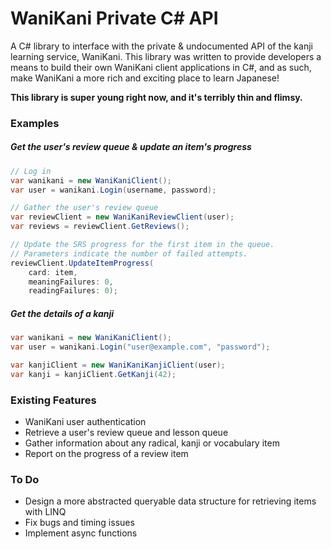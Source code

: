 # WaniKani Private C# API
A C# library to interface with the private &amp; undocumented API of the kanji learning service, WaniKani.
This library was written to provide developers a means to build their own WaniKani client applications in C#, and as such, make WaniKani
a more rich and exciting place to learn Japanese!

**This library is super young right now, and it's terribly thin and flimsy.**

### Examples
##### Get the user's review queue & update an item's progress
```csharp
// Log in
var wanikani = new WaniKaniClient();
var user = wanikani.Login(username, password);

// Gather the user's review queue
var reviewClient = new WaniKaniReviewClient(user);
var reviews = reviewClient.GetReviews();

// Update the SRS progress for the first item in the queue.
// Parameters indicate the number of failed attempts.
reviewClient.UpdateItemProgress(
    card: item, 
    meaningFailures: 0, 
    readingFailures: 0);
```
##### Get the details of a kanji
```csharp
var wanikani = new WaniKaniClient();
var user = wanikani.Login("user@example.com", "password");

var kanjiClient = new WaniKaniKanjiClient(user);
var kanji = kanjiClient.GetKanji(42);
```

### Existing Features
* WaniKani user authentication
* Retrieve a user's review queue and lesson queue
* Gather information about any radical, kanji or vocabulary item
* Report on the progress of a review item

### To Do
* Design a more abstracted queryable data structure for retrieving items with LINQ
* Fix bugs and timing issues
* Implement async functions
